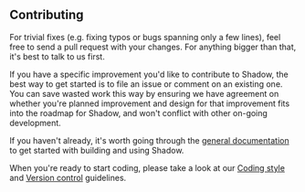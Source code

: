 ## Contributing

For trivial fixes (e.g. fixing typos or bugs spanning only a few
lines), feel free to send a pull request with your changes.  For
anything bigger than that, it's best to talk to us first.

If you have a specific improvement you'd like to contribute to
Shadow, the best way to get started is to file an issue or comment on
an existing one. You can save wasted work this way by ensuring we
have agreement on whether you're planned improvement and design for
that improvement fits into the roadmap for Shadow, and won't conflict
with other on-going development.

If you haven't already, it's worth going through the [general
documentation](README.md) to get started with building and using
Shadow.

When you're ready to start coding, please take a look at our [Coding
style](coding-style.md) and [Version control](version-control.md)
guidelines.

